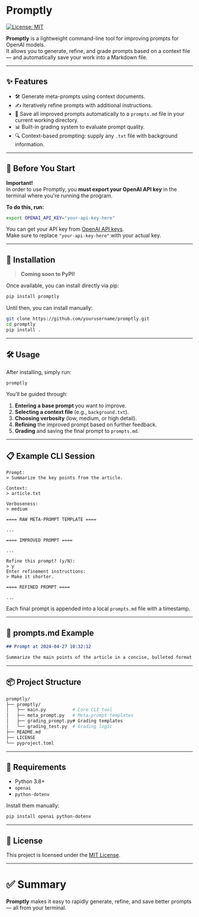 # Promptly

[![License: MIT](https://img.shields.io/badge/License-MIT-yellow.svg)](LICENSE)

**Promptly** is a lightweight command-line tool for improving prompts for OpenAI models.  
It allows you to generate, refine, and grade prompts based on a context file — and automatically save your work into a Markdown file.

---

## ✨ Features

- 🛠 Generate meta-prompts using context documents.
- ✍️ Iteratively refine prompts with additional instructions.
- 📄 Save all improved prompts automatically to a `prompts.md` file in your current working directory.
- 📊 Built-in grading system to evaluate prompt quality.
- 🔍 Context-based prompting: supply any `.txt` file with background information.

---

## 🚨 **Before You Start**

**Important!**  
In order to use Promptly, you **must export your OpenAI API key** in the terminal where you're running the program. 

**To do this, run:**

```bash
export OPENAI_API_KEY="your-api-key-here"
```

You can get your API key from [OpenAI API keys](https://platform.openai.com/account/api-keys).  
Make sure to replace `"your-api-key-here"` with your actual key.

---

## 🚀 Installation

> **Coming soon to PyPI!**

Once available, you can install directly via pip:

```bash
pip install promptly
```

Until then, you can install manually:

```bash
git clone https://github.com/yourusername/promptly.git
cd promptly
pip install .
```

---

## 🛠 Usage

After installing, simply run:

```bash
promptly
```

You’ll be guided through:
1. **Entering a base prompt** you want to improve.
2. **Selecting a context file** (e.g., `background.txt`).
3. **Choosing verbosity** (low, medium, or high detail).
4. **Refining** the improved prompt based on further feedback.
5. **Grading** and saving the final prompt to `prompts.md`.

---

## 📋 Example CLI Session

```plaintext
Prompt:
> Summarize the key points from the article.

Context:
> article.txt

Verboseness:
> medium

==== RAW META-PROMPT TEMPLATE ====

...

==== IMPROVED PROMPT ====

...

Refine this prompt? (y/N):
> y
Enter refinement instructions:
> Make it shorter.

==== REFINED PROMPT ====

...
```

Each final prompt is appended into a local `prompts.md` file with a timestamp.

---

## 📄 prompts.md Example

```markdown
## Prompt at 2024-04-27 10:32:12

Summarize the main points of the article in a concise, bulleted format.
```

---

## 📦 Project Structure

```bash
promptly/
├── promptly/
│   ├── main.py          # Core CLI tool
│   ├── meta_prompt.py   # Meta-prompt templates
│   ├── grading_prompt.py# Grading templates
│   └── grading_test.py  # Grading logic
├── README.md
├── LICENSE
└── pyproject.toml
```

---

## 🧰 Requirements

- Python 3.8+
- `openai`
- `python-dotenv`

Install them manually:

```bash
pip install openai python-dotenv
```

---

## 📜 License

This project is licensed under the [MIT License](LICENSE).

---

# ✅ Summary

**Promptly** makes it easy to rapidly generate, refine, and save better prompts — all from your terminal.
